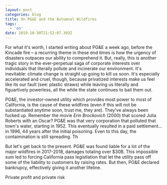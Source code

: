 ```yaml
---
layout: post
categories: blog
title: On PG&E and the Autumnal Wildfires
tags:
  - 'on'
date: 2019-10-30T21:52:07.393Z
---
```

For what it's worth, I started writing about PG&E a week ago, before the Kincade fire – a recurring theme in these end times is how the urgency of disasters outpaces our ability to comprehend it. But, really, this is another tragic story in the ever-perpetual saga of corporate interests over individuals that literally pollute and incinerate our environment. It's inevitable: climate change is straight up going to kill us soon. It's especially accelerated and cruel, though, because privatized interests make us feel like its our fault (see: plastic straws) while leaving us literally and figuartively powerless, all the while the state continues to bail them out. 

PG&E, the investor-owned utility which provides most power to most of California, is the cause of these wildfires (even if this will not be substantiated anytime soon, trust me, they are). They've always been fucked up. Remember the movie _Erin Brockovich_ (2000) that scored Julia Roberts with an Oscar? PG&E was that very corporation that polluted that town's water, starting in 1952. This eventually resulted in a paid settlement... in 1996, 44 years after the initial poisoning. Even to this day, the contaimination is still spreading. Th

But let's get back to the present. PG&E was found liable for a lot of the major wildfires in 2017-2018, damages totaling over $30B. This impossible sum led to forcing California pass legistlation that let the utility pass off some of the liability to customers by raising rates. But then, PG&E declared bankrupcy, effectively giving it another lifeline. 

Private profit and private risk
